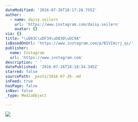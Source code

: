 ```yaml
---
dateModified: '2016-07-26T18:17:28.755Z'
author:
  - name: daisy.seilern
    url: 'https://www.instagram.com/daisy.seilern'
    avatar: {}
via: {}
title: "\uD83C\uDF34\uD83D\uDC9A"
isBasedOnUrl: 'https://www.instagram.com/p/BIVIAcrj_qi/'
publisher:
  name: Instagram
  url: 'https://www.instagram.com'
description: ' '
datePublished: '2016-07-26T18:18:34.345Z'
starred: false
sourcePath: _posts/2016-07-26-.md
inFeed: true
hasPage: false
inNav: false
_type: MediaObject

---
```

![ ](https://imgflo.herokuapp.com/graph/vahj1ThiexotieMo/42469c383044bb7463800acd994f6a6a/croprotate.jpg?cropheight=448&cropwidth=640&degrees=0&input=https%3A%2F%2Fscontent.cdninstagram.com%2Ft51.2885-15%2Fs640x640%2Fsh0.08%2Fe35%2F13722167_1055162271238697_1496669550_n.jpg%3Fig_cache_key%3DMTMwMjk4Mjg4MjM2MTM0MjYyNg%253D%253D.2&x=0&y=96)